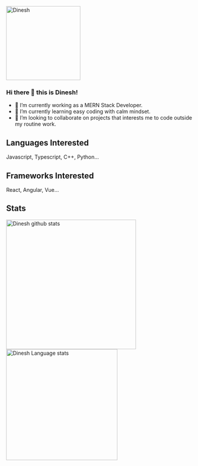 <img src="https://user-images.githubusercontent.com/43106572/93477271-73780c00-f918-11ea-9861-06e86049c11a.gif" alt="Dinesh" width="200"/>

### Hi there 👋 this is Dinesh!

- 🔭 I’m currently working as a MERN Stack Developer.
- 🌱 I’m currently learning easy coding with calm mindset.
- 👯 I’m looking to collaborate on projects that interests me to code outside my routine work.

## Languages Interested

Javascript, Typescript, C++, Python...

## Frameworks Interested 

React, Angular, Vue...

## Stats

<img align="left" width="350" src="https://github-readme-stats.vercel.app/api?username=DineshTdd&layout=compact&show_icons=true&theme=merko" alt="Dinesh github stats"/>
<img align="left" width="300" src="https://github-readme-stats.vercel.app/api/top-langs/?username=DineshTdd&layout=compact&show_icons=true&theme=merko" alt="Dinesh Language stats"/>
